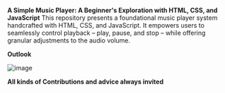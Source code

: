 
**A Simple Music Player: A Beginner's Exploration with HTML, CSS, and JavaScript**
This repository presents a foundational music player system handcrafted with HTML, CSS, and JavaScript. It empowers users to seamlessly control playback – play, pause, and stop – while offering granular adjustments to the audio volume.

**Outlook**

![image](https://github.com/withalindo/Music_Player_System_Pro/assets/120334765/9c6beb72-18e1-44ca-beac-f495b9554cc1)

**All kinds of Contributions and advice always invited** 
